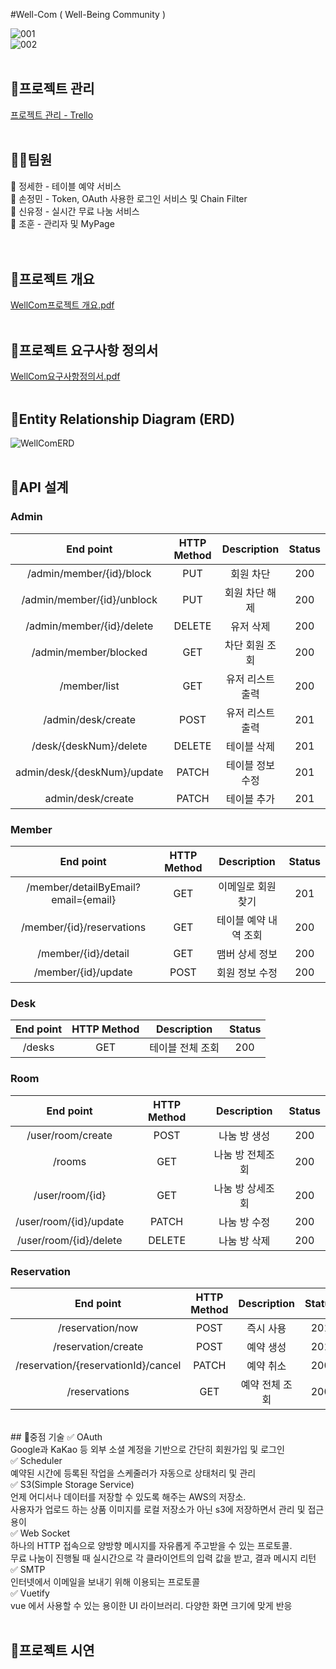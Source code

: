 #Well-Com ( Well-Being Community )

![001](https://github.com/yujeong-shin/Well-Com/assets/57553339/1f4dbbd0-200c-4a09-b152-ad101362e918)
<br/>
![002](https://github.com/yujeong-shin/Well-Com/assets/57553339/d6858695-d4c9-4d63-a1cf-b0965e8f38b8)
<br/><br/>

## 🎈프로젝트 관리<br/> 
[프로젝트 관리 - Trello](https://trello.com/b/XVOEdX9v/well-com)
<br/><br/>

## 👯‍♂️팀원<br/> 
🤠 정세한 - 테이블 예약 서비스<br/> 
🐼 손정민 - Token, OAuth 사용한 로그인 서비스 및 Chain Filter<br/> 
🐸 신유정 - 실시간 무료 나눔 서비스<br/> 
🐻 조훈 - 관리자 및 MyPage<br/>
<br/><br/>

## 🎈프로젝트 개요
[WellCom프로젝트 개요.pdf](https://github.com/yujeong-shin/Well-Com/files/14381854/WellCom.pdf)
<br/><br/>

## 🎈프로젝트 요구사항 정의서
[WellCom요구사항정의서.pdf](https://github.com/yujeong-shin/Well-Com/files/14381856/WellCom.pdf)
<br/><br/>

## 🎈Entity Relationship Diagram (ERD)
![WellComERD](https://github.com/yujeong-shin/Well-Com/assets/57553339/dd36da92-fc1a-45d2-87d5-bdd5f5e5f611)
<br/><br/>

## 🎈API 설계 <br/>
### Admin
|   End point   	| HTTP Method 	| Description 	| Status 	|
|:-------------:	|:-----------:	|:-----------:	|:------:	|
| /admin/member/{id}/block 	|     PUT    	|    회원 차단   	|  200  	|
| /admin/member/{id}/unblock 	|     PUT    	|    회원 차단 해제   	|  200  	|
| /admin/member/{id}/delete 	|     DELETE    	|    유저 삭제   	|  200  	|
| /admin/member/blocked 	|     GET    	|    차단 회원 조회  	|  200  	|
| /member/list 	|     GET    	|    유저 리스트 출력   	|  200  	|
| /admin/desk/create 	|     POST    	|    유저 리스트 출력   	|  201  	|
| /desk/{deskNum}/delete 	|     DELETE    	|    테이블 삭제   	|  201  	|
| admin/desk/{deskNum}/update 	|     PATCH    	|    테이블 정보수정   	|  201  	|
| admin/desk/create 	|     PATCH    	|    테이블 추가   	|  201  	|
### Member
|   End point   	| HTTP Method 	| Description 	| Status 	|
|:-------------:	|:-----------:	|:-----------:	|:------:	|
|  /member/detailByEmail?email={email} 	|     GET    	|   이메일로 회원 찾기  	|  201  	|
| /member/{id}/reservations 	|     GET    	|    테이블 예약 내역 조회   	|  200  	|
| /member/{id}/detail 	|     GET    	|    맴버 상세 정보   	|  200  	|
| /member/{id}/update 	|     POST    	|    회원 정보 수정   	|  200  	|
### Desk
|          End point         	| HTTP Method 	| Description 	| Status 	|
|:--------------------------:	|:-----------:	|:-----------:	|:------:	|
|          /desks          	|     GET     	| 테이블 전체 조회 	|  200  	|
### Room
|                    End point                   	| HTTP Method 	|     Description     	| Status 	|
|:----------------------------------------------:	|:-----------:	|:-------------------:	|:------:	|
|        /user/room/create        	|  POST  	| 나눔 방 생성 	|  200  	|
|        /rooms        	|  GET  	| 나눔 방 전체조회 	|  200  	|
|        /user/room/{id}        	|  GET  	| 나눔 방 상세조회 	|  200  	|
|        /user/room/{id}/update        	|  PATCH  	| 나눔 방 수정 	|  200  	|
|        /user/room/{id}/delete        	|  DELETE  	| 나눔 방 삭제 	|  200  	|
### Reservation
|          End point         	| HTTP Method 	| Description 	| Status 	|
|:--------------------------:	|:-----------:	|:-----------:	|:------:	|
|          /reservation/now          	|     POST     	| 즉시 사용 	|  201  	|
|          /reservation/create          	|     POST     	| 예약 생성 	|  201  	|
|          /reservation/{reservationId}/cancel          	|     PATCH     	| 예약 취소 	|  200  	|
|          /reservations          	|     GET     	| 예약 전체 조회 	|  200  	|

<br/>
## 🎈중점 기술
✅ OAuth <br/>
Google과 KaKao 등 외부 소셜 계정을 기반으로 간단히 회원가입 및 로그인<br/> 
✅ Scheduler <br/>
예약된 시간에 등록된 작업을 스케줄러가 자동으로 상태처리 및 관리<br/> 
✅ S3(Simple Storage Service) <br/>
언제 어디서나 데이터를 저장할 수 있도록 해주는 AWS의 저장소. <br/>
사용자가 업로드 하는 상품 이미지를 로컬 저장소가 아닌 s3에 저장하면서 관리 및 접근 용이<br/> 
✅ Web Socket <br/>
하나의 HTTP 접속으로 양방향 메시지를 자유롭게 주고받을 수 있는 프로토콜.<br/> 
무료 나눔이 진행될 때 실시간으로 각 클라이언트의 입력 값을 받고, 결과 메시지 리턴<br/> 
✅ SMTP <br/>
인터넷에서 이메일을 보내기 위해 이용되는 프로토콜<br/> 
✅ Vuetify <br/>
vue 에서 사용할 수 있는 용이한 UI 라이브러리. 다양한 화면 크기에 맞게 반응 
<br/><br/>

## 🎈프로젝트 시연

